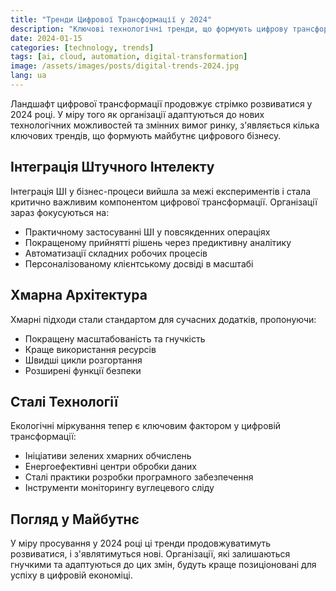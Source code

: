 ```yaml
---
title: "Тренди Цифрової Трансформації у 2024"
description: "Ключові технологічні тренди, що формують цифрову трансформацію у 2024 році"
date: 2024-01-15
categories: [technology, trends]
tags: [ai, cloud, automation, digital-transformation]
image: /assets/images/posts/digital-trends-2024.jpg
lang: ua
---
```


Ландшафт цифрової трансформації продовжує стрімко розвиватися у 2024 році. У міру того як організації адаптуються до нових технологічних можливостей та змінних вимог ринку, з'являється кілька ключових трендів, що формують майбутнє цифрового бізнесу.

## Інтеграція Штучного Інтелекту

Інтеграція ШІ у бізнес-процеси вийшла за межі експериментів і стала критично важливим компонентом цифрової трансформації. Організації зараз фокусуються на:

- Практичному застосуванні ШІ у повсякденних операціях
- Покращеному прийнятті рішень через предиктивну аналітику
- Автоматизації складних робочих процесів
- Персоналізованому клієнтському досвіді в масштабі

## Хмарна Архітектура

Хмарні підходи стали стандартом для сучасних додатків, пропонуючи:

- Покращену масштабованість та гнучкість
- Краще використання ресурсів
- Швидші цикли розгортання
- Розширені функції безпеки

## Сталі Технології

Екологічні міркування тепер є ключовим фактором у цифровій трансформації:

- Ініціативи зелених хмарних обчислень
- Енергоефективні центри обробки даних
- Сталі практики розробки програмного забезпечення
- Інструменти моніторингу вуглецевого сліду

## Погляд у Майбутнє

У міру просування у 2024 році ці тренди продовжуватимуть розвиватися, і з'являтимуться нові. Організації, які залишаються гнучкими та адаптуються до цих змін, будуть краще позиціоновані для успіху в цифровій економіці. 